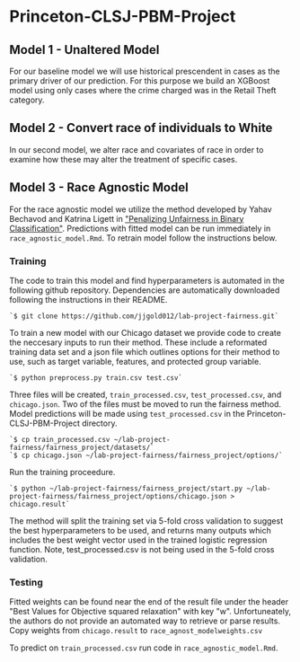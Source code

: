 # Princeton-CLSJ-PBM-Project

## Model 1 - Unaltered Model

For our baseline model we will use historical prescendent in cases as the primary driver of our prediction. For this purpose we build an XGBoost model using only cases where the crime charged was in the Retail Theft category.

## Model 2 - Convert race of individuals to White

In our second model, we alter race and covariates of race in order to examine how these may alter the treatment of specific cases.

## Model 3 - Race Agnostic Model

For the race agnostic model we utilize the method developed by Yahav Bechavod and Katrina Ligett in ["Penalizing Unfairness in Binary Classification"](https://arxiv.org/abs/1707.00044). Predictions with fitted model can be run immediately in `race_agnostic_model.Rmd`. To retrain model follow the instructions below.

### Training

The code to train this model and find hyperparameters is automated in the following github repository. Dependencies are automatically downloaded following the instructions in their README.

    `$ git clone https://github.com/jjgold012/lab-project-fairness.git`

To train a new model with our Chicago dataset we provide code to create the neccesary inputs to run their method. These include a reformated training data set and a json file which outlines options for their method to use, such as target variable, features, and protected group variable.

    `$ python preprocess.py train.csv test.csv`

Three files will be created, `train_processed.csv`, `test_processed.csv`, and `chicago.json`. Two of the files must be moved to run the fairness method. Model predictions will be made using `test_processed.csv` in the Princeton-CLSJ-PBM-Project directory.

    `$ cp train_processed.csv ~/lab-project-fairness/fairness_project/datasets/`
    `$ cp chicago.json ~/lab-project-fairness/fairness_project/options/`

Run the training proceedure.

    `$ python ~/lab-project-fairness/fairness_project/start.py ~/lab-project-fairness/fairness_project/options/chicago.json > chicago.result`

The method will split the training set via 5-fold cross validation to suggest the best hyperparameters to be used, and returns many outputs which includes the best weight vector used in the trained logistic regression function. Note, test_processed.csv is not being used in the 5-fold cross validation.


### Testing

Fitted weights can be found near the end of the result file under the header "Best Values for Objective squared relaxation" with key "w". Unfortuneately, the authors do not provide an automated way to retrieve or parse results. Copy weights from `chicago.result` to `race_agnost_modelweights.csv`

To predict on `train_processed.csv` run code in `race_agnostic_model.Rmd`.
